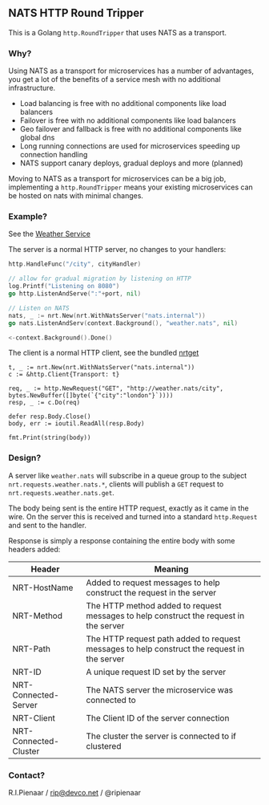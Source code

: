 ## NATS HTTP Round Tripper

This is a Golang `http.RoundTripper` that uses NATS as a transport.

### Why?

Using NATS as a transport for microservices has a number of advantages, you get a lot
of the benefits of a service mesh with no additional infrastructure.

 * Load balancing is free with no additional components like load balancers
 * Failover is free with no additional components like load balancers  
 * Geo failover and fallback is free with no additional components like global dns
 * Long running connections are used for microservices speeding up connection handling
 * NATS support canary deploys, gradual deploys and more (planned)

Moving to NATS as a transport for microservices can be a big job, implementing a 
`http.RoundTripper` means your existing microservices can be hosted on nats with
minimal changes.

### Example?

See the [Weather Service](examples/weather)

The server is a normal HTTP server, no changes to your handlers:

```go
http.HandleFunc("/city", cityHandler)

// allow for gradual migration by listening on HTTP
log.Printf("Listening on 8080")
go http.ListenAndServe(":"+port, nil)

// Listen on NATS
nats, _ := nrt.New(nrt.WithNatsServer("nats.internal"))
go nats.ListenAndServ(context.Background(), "weather.nats", nil)

<-context.Background().Done()
```

The client is a normal HTTP client, see the bundled [nrtget](nrtget)

```
t, _ := nrt.New(nrt.WithNatsServer("nats.internal"))
c := &http.Client{Transport: t}

req, _ := http.NewRequest("GET", "http://weather.nats/city", bytes.NewBuffer([]byte(`{"city":"london"}`))))
resp, _ := c.Do(req)

defer resp.Body.Close()
body, err := ioutil.ReadAll(resp.Body)

fmt.Print(string(body))
```

### Design?

A server like `weather.nats` will subscribe in a queue group to the subject `nrt.requests.weather.nats.*`, clients
will publish a `GET` request to `nrt.requests.weather.nats.get`. 

The body being sent is the entire HTTP request, exactly as it came in the wire. On the server this is received and
turned into a standard `http.Request` and sent to the handler.

Response is simply a response containing the entire body with some headers added:

|Header|Meaning|
|------|-------|
|NRT-HostName|Added to request messages to help construct the request in the server|
|NRT-Method|The HTTP method added to request messages to help construct the request in the server|
|NRT-Path|The HTTP request path added to request messages to help construct the request in the server|
|NRT-ID|A unique request ID set by the server|
|NRT-Connected-Server|The NATS server the microservice was connected to|
|NRT-Client|The Client ID of the server connection|
|NRT-Connected-Cluster|The cluster the server is connected to if clustered|

### Contact?

R.I.Pienaar / rip@devco.net / @ripienaar
